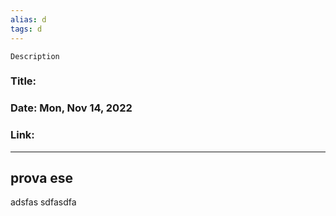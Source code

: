 ```yaml
---
alias: d
tags: d
---
```


`Description`
### Title: 
### Date: Mon, Nov 14, 2022
### Link: []()

---

## prova ese
adsfas sdfasdfa